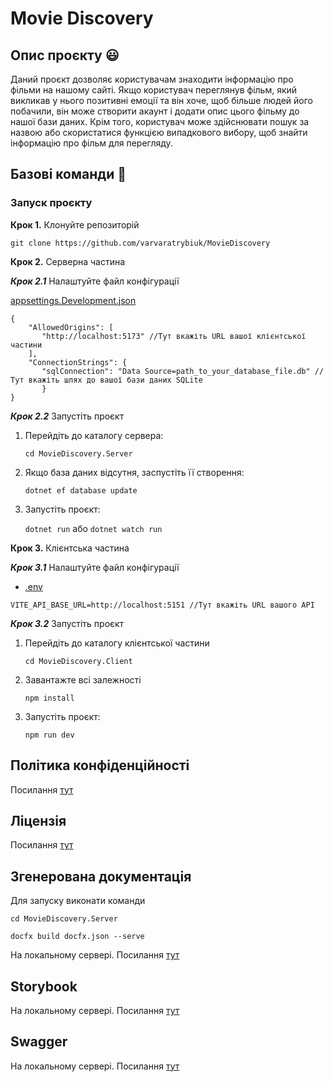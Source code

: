 # Movie Discovery

## Опис проєкту :smiley:

Даний проєкт дозволяє користувачам знаходити інформацію про фільми на нашому сайті. Якщо користувач переглянув фільм, який викликав у нього позитивні емоції та він хоче, щоб більше людей його побачили, він може створити акаунт і додати опис цього фільму до нашої бази даних. Крім того, користувач може здійснювати пошук за назвою або скористатися функцією випадкового вибору, щоб знайти інформацію про фільм для перегляду.

## Базові команди :hammer:

### Запуск проєкту

**Крок 1.** Клонуйте репозиторій

`git clone https://github.com/varvaratrybiuk/MovieDiscovery`

**Крок 2.** Серверна частина

**_Крок 2.1_** Налаштуйте файл конфігурації

[appsettings.Development.json](MovieDiscovery.Server/appsettings.Development.json)

```
{
    "AllowedOrigins": [
       "http://localhost:5173" //Тут вкажіть URL вашої клієнтської частини
    ],
    "ConnectionStrings": {
       "sqlConnection": "Data Source=path_to_your_database_file.db" //Тут вкажіть шлях до вашої бази даних SQLite
       }
}
```

**_Крок 2.2_** Запустіть проєкт

1. Перейдіть до каталогу сервера:

   `cd MovieDiscovery.Server`

1. Якщо база даних відсутня, заспустіть її створення:

   `dotnet ef database update`

1. Запустіть проєкт:

   `dotnet run`
   або
   `dotnet watch run`

**Крок 3.** Клієнтська частина

**_Крок 3.1_** Налаштуйте файл конфігурації

- [.env](./MovieDiscovery.Client/.env)

`VITE_API_BASE_URL=http://localhost:5151 //Тут вкажіть URL вашого API`

**_Крок 3.2_** Запустіть проєкт

1. Перейдіть до каталогу клієнтської частини

   `cd MovieDiscovery.Client`

1. Завантажте всі залежності

   `npm install`

1. Запустіть проєкт:

   `npm run dev`

## Політика конфіденційності

Посилання [тут](privacy-policy.md)

## Ліцензія

Посилання [тут](./LICENSE.md)

## Згенерована документація

Для запуску виконати команди

```
cd MovieDiscovery.Server

docfx build docfx.json --serve
```

На локальному сервері. Посилання [тут](http://localhost:8080)

## Storybook

На локальному сервері. Посилання [тут](http://localhost:6006/)

## Swagger

На локальному сервері. Посилання [тут](http://localhost:5151/swagger/index.html)
